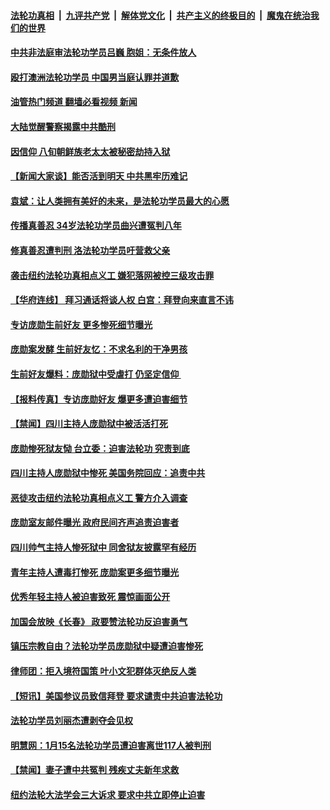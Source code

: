 ####  [法轮功真相](../../../../basic/blob/master/README.md?t=03140011) &nbsp;|&nbsp; [九评共产党](../../../../9ping.md/blob/master/README.md?t=03140011) &nbsp;|&nbsp; [解体党文化](../../../../jtdwh.md/blob/master/README.md?t=03140011)  &nbsp;|&nbsp; [共产主义的终极目的](../../../../gczydzjmd.md/blob/master/README.md?t=03140011) &nbsp;|&nbsp; [魔鬼在统治我们的世界](../../../../mgztzwmdsj.md/blob/master/README.md?t=03140011) 

#### [中共非法庭审法轮功学员吕巍 胞姐：无条件放人](../pages/prog424/a103666618.md?t=03140011) 

#### [殴打澳洲法轮功学员 中国男当庭认罪并道歉](../pages/prog424/a103665644.md?t=03140011) 

#### [油管热门频道 翻墙必看视频 新闻](http://129.146.143.75:81/youtube.html?04111211)

#### [大陆觉醒警察揭露中共酷刑](../pages/prog424/a103665301.md?t=03140011) 

#### [因信仰 八旬朝鲜族老太太被秘密劫持入狱](../pages/prog424/a103662606.md?t=03140011) 

#### [【新闻大家谈】能否活到明天 中共黑牢历难记](../pages/prog424/a103660993.md?t=03140011) 

#### [袁斌：让人类拥有美好的未来，是法轮功学员最大的心愿](../pages/prog424/a103660062.md?t=03140011) 

#### [传播真善忍 34岁法轮功学员曲兴遭冤判八年](../pages/prog424/a103659059.md?t=03140011) 

#### [修真善忍遭判刑 洛法轮功学员吁营救父亲](../pages/prog424/a103653928.md?t=03140011) 

#### [袭击纽约法轮功真相点义工 嫌犯落网被控三级攻击罪](../pages/prog424/a103652759.md?t=03140011) 

#### [【华府连线】 拜习通话将谈人权 白宫：拜登向来直言不讳](../pages/prog424/a103651843.md?t=03140011) 

#### [专访庞勋生前好友 更多惨死细节曝光](../pages/prog424/a103651868.md?t=03140011) 

#### [庞勋案发酵 生前好友忆：不求名利的干净男孩](../pages/prog424/a103651763.md?t=03140011) 

#### [生前好友爆料：庞勋狱中受虐打 仍坚定信仰 ](../pages/prog424/a103651634.md?t=03140011) 

#### [【报料传真】专访庞勋好友 爆更多遭迫害细节](../pages/prog424/a103651578.md?t=03140011) 

#### [【禁闻】四川主持人庞勋狱中被活活打死](../pages/prog424/a103651455.md?t=03140011) 

#### [庞勋惨死狱友恸 台立委：迫害法轮功 究责到底](../pages/prog424/a103651322.md?t=03140011) 

#### [四川主持人庞勋狱中惨死 美国务院回应：追责中共](../pages/prog424/a103651159.md?t=03140011) 

#### [恶徒攻击纽约法轮功真相点义工 警方介入调查](../pages/prog424/a103651014.md?t=03140011) 

#### [庞勋室友邮件曝光 政府民间齐声追责迫害者](../pages/prog424/a103651016.md?t=03140011) 

#### [四川帅气主持人惨死狱中 同舍狱友披露罕有经历](../pages/prog424/a103650850.md?t=03140011) 

#### [青年主持人遭毒打惨死 庞勋案更多细节曝光](../pages/prog424/a103650232.md?t=03140011) 

#### [优秀年轻主持人被迫害致死 震惊画面公开](../pages/prog424/a103650026.md?t=03140011) 

#### [加国会放映《长春》 政要赞法轮功反迫害勇气](../pages/prog424/a103649604.md?t=03140011) 

#### [镇压宗教自由？法轮功学员庞勋狱中疑遭迫害惨死](../pages/prog424/a103649426.md?t=03140011) 

#### [律师团：拒入境符国策 叶小文犯群体灭绝反人类](../pages/prog424/a103648278.md?t=03140011) 

#### [【短讯】美国参议员致信拜登 要求谴责中共迫害法轮功](../pages/prog424/a103646696.md?t=03140011) 

#### [法轮功学员刘丽杰遭剥夺会见权](../pages/prog424/a103645066.md?t=03140011) 

#### [明慧网：1月15名法轮功学员遭迫害离世117人被判刑](../pages/prog424/a103643641.md?t=03140011) 

#### [【禁闻】妻子遭中共冤判 残疾丈夫新年求救](../pages/prog424/a103639011.md?t=03140011) 

#### [纽约法轮大法学会三大诉求 要求中共立即停止迫害](../pages/prog424/a103638668.md?t=03140011) 

<img src='http://gfw-breaker.win/goodnews/indexes/prog424.md' width='0px' height='0px'/>
